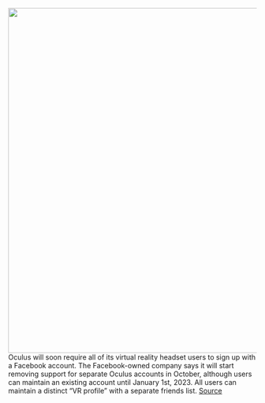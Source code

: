 <img src='https://cdn.vox-cdn.com/thumbor/vI4yq_ShG59lakWks8rOZk7r-vw=/0x0:2040x1360/1200x800/filters:focal(857x517:1183x843)/cdn.vox-cdn.com/uploads/chorus_image/image/67221009/akrales_190429_3371_0087.0.jpg' width='700px' /><br/>
Oculus will soon require all of its virtual reality headset users to sign up with a Facebook account. The Facebook-owned company says it will start removing support for separate Oculus accounts in October, although users can maintain an existing account until January 1st, 2023. All users can maintain a distinct “VR profile” with a separate friends list.
<a href='https://www.theverge.com/2020/8/18/21372435/oculus-facebook-login-change-separate-account-support-end-quest-october'> Source <a/>